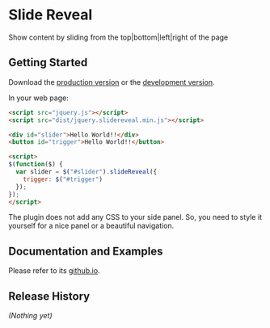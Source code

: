 # Slide Reveal

Show content by sliding from the top|bottom|left|right of the page

## Getting Started

Download the [production version][min] or the [development version][max].

[min]: https://raw.githubusercontent.com/nnattawat/slidereveal/master/dist/jquery.slidereveal.min.js
[max]: https://raw.githubusercontent.com/nnattawat/slidereveal/master/dist/jquery.slidereveal.js

In your web page:

```html
<script src="jquery.js"></script>
<script src="dist/jquery.slidereveal.min.js"></script>

<div id="slider">Hello World!!</div>
<button id="trigger">Hello World!!</button>

<script>
$(function($) {
  var slider = $("#slider").slideReveal({
  	trigger: $("#trigger")
  });
});
</script>
```

The plugin does not add any CSS to your side panel. So, you need to style it yourself for a nice panel or a beautiful navigation.

## Documentation and Examples
Please refer to its [github.io](http://nnattawat.github.io/slideReveal).

## Release History
_(Nothing yet)_
